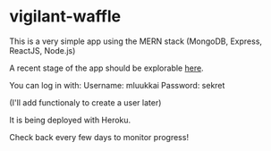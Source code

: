 # vigilant-waffle
This is a very simple app using the MERN stack (MongoDB, Express, ReactJS, Node.js)

A recent stage of the app should be explorable [here](https://fierce-brook-30407.herokuapp.com/). 

You can log in with:
Username: mluukkai
Password: sekret

(I'll add functionaly to create a user later)

It is being deployed with Heroku.

Check back every few days to monitor progress! 
